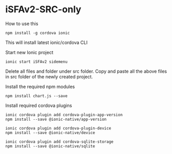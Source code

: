 # iSFAv2-SRC-only

How to use this
```
npm install -g cordova ionic 
```
This will install latest ionic/cordova CLI

Start new Ionic project
```
ionic start iSFAv2 sidemenu
```

Delete all files and folder under src folder.
Copy and paste all the above files in src folder of the newly created project.
 
Install the required npm modules

```
npm install chart.js --save
```

Install required cordova plugins
```
ionic cordova plugin add cordova-plugin-app-version
npm install --save @ionic-native/app-version

ionic cordova plugin add cordova-plugin-device
npm install --save @ionic-native/device

ionic cordova plugin add cordova-sqlite-storage
npm install --save @ionic-native/sqlite
```